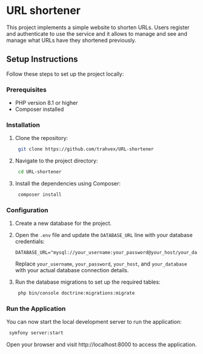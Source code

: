 # URL shortener
This project implements a simple website to shorten URLs. Users register and authenticate to use the service and it allows to manage and see and manage what URLs have they shortened previously.

## Setup Instructions

Follow these steps to set up the project locally:

### Prerequisites

- PHP version 8.1 or higher
- Composer installed

### Installation

1. Clone the repository:

    ```bash
     git clone https://github.com/trahvex/URL-shortener
    ```

2. Navigate to the project directory:

    ```bash
     cd URL-shortener
    ```

3. Install the dependencies using Composer:

    ```bash
     composer install
    ```

### Configuration

1. Create a new database for the project.

2. Open the `.env` file and update the `DATABASE_URL` line with your database credentials:

    ```
    DATABASE_URL="mysql://your_username:your_password@your_host/your_database"
    ```

   Replace `your_username`, `your_password`, `your_host`, and `your_database` with your actual database connection details.

3. Run the database migrations to set up the required tables:

    ```bash
     php bin/console doctrine:migrations:migrate
    ```

### Run the Application

You can now start the local development server to run the application:

```bash
 symfony server:start
```

Open your browser and visit http://localhost:8000 to access the application.
